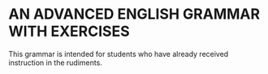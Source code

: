 # AN ADVANCED ENGLISH GRAMMAR WITH EXERCISES

This grammar is intended for students who have already received instruction in the rudiments. 
